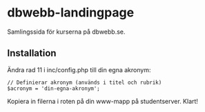 dbwebb-landingpage
==================

Samlingssida för kurserna på dbwebb.se.

Installation
------------

Ändra rad 11 i inc/config.php till din egna akronym:

	// Definierar akronym (används i titel och rubrik)
	$acronym = 'din-egna-akronym';

Kopiera in filerna i roten på din www-mapp på studentserver. Klart!